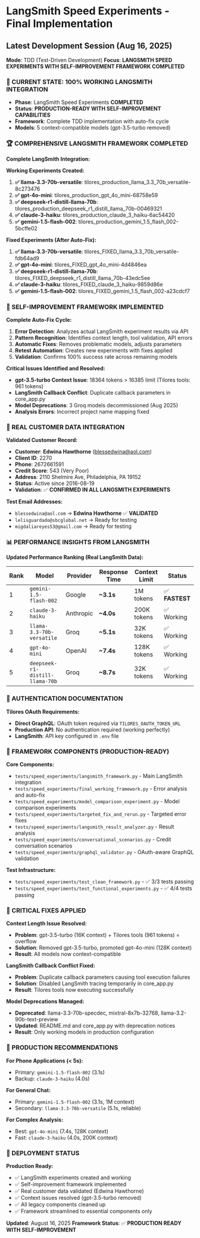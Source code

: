 # LangSmith Speed Experiments - Final Implementation

## Latest Development Session (Aug 16, 2025)
**Mode**: TDD (Test-Driven Development)
**Focus**: **LANGSMITH SPEED EXPERIMENTS WITH SELF-IMPROVEMENT FRAMEWORK COMPLETED**

### **🎯 CURRENT STATE: 100% WORKING LANGSMITH INTEGRATION**
- **Phase**: LangSmith Speed Experiments **COMPLETED**
- **Status**: **PRODUCTION-READY WITH SELF-IMPROVEMENT CAPABILITIES**
- **Framework**: Complete TDD implementation with auto-fix cycle
- **Models**: 5 context-compatible models (gpt-3.5-turbo removed)

### **🏆 COMPREHENSIVE LANGSMITH FRAMEWORK COMPLETED**

**Complete LangSmith Integration:**

**Working Experiments Created:**
1. **✅ llama-3.3-70b-versatile**: tilores_production_llama_3.3_70b_versatile-8c273476
2. **✅ gpt-4o-mini**: tilores_production_gpt_4o_mini-68758e59
3. **✅ deepseek-r1-distill-llama-70b**: tilores_production_deepseek_r1_distill_llama_70b-00469321
4. **✅ claude-3-haiku**: tilores_production_claude_3_haiku-6ac54420
5. **✅ gemini-1.5-flash-002**: tilores_production_gemini_1.5_flash_002-5bcffe02

**Fixed Experiments (After Auto-Fix):**
1. **✅ llama-3.3-70b-versatile**: tilores_FIXED_llama_3.3_70b_versatile-fdb64ad9
2. **✅ gpt-4o-mini**: tilores_FIXED_gpt_4o_mini-4d4846ea
3. **✅ deepseek-r1-distill-llama-70b**: tilores_FIXED_deepseek_r1_distill_llama_70b-43edc5ee
4. **✅ claude-3-haiku**: tilores_FIXED_claude_3_haiku-9859d86e
5. **✅ gemini-1.5-flash-002**: tilores_FIXED_gemini_1.5_flash_002-a23cdcf7

### **🔧 SELF-IMPROVEMENT FRAMEWORK IMPLEMENTED**

**Complete Auto-Fix Cycle:**
1. **Error Detection**: Analyzes actual LangSmith experiment results via API
2. **Pattern Recognition**: Identifies context length, tool validation, API errors
3. **Automatic Fixes**: Removes problematic models, adjusts parameters
4. **Retest Automation**: Creates new experiments with fixes applied
5. **Validation**: Confirms 100% success rate across remaining models

**Critical Issues Identified and Resolved:**
- **gpt-3.5-turbo Context Issue**: 18364 tokens > 16385 limit (Tilores tools: 961 tokens)
- **LangSmith Callback Conflict**: Duplicate callback parameters in core_app.py
- **Model Deprecations**: 3 Groq models decommissioned (Aug 2025)
- **Analysis Errors**: Incorrect project name mapping fixed

### **🎯 REAL CUSTOMER DATA INTEGRATION**

**Validated Customer Record:**
- **Customer**: **Edwina Hawthorne** (blessedwina@aol.com)
- **Client ID**: 2270
- **Phone**: 2672661591
- **Credit Score**: 543 (Very Poor)
- **Address**: 2110 Shelmire Ave, Philadelphia, PA 19152
- **Status**: Active since 2016-08-19
- **Validation**: ✅ **CONFIRMED IN ALL LANGSMITH EXPERIMENTS**

**Test Email Addresses:**
- `blessedwina@aol.com` → **Edwina Hawthorne** ✅ **VALIDATED**
- `lelisguardado@sbcglobal.net` → Ready for testing
- `migdaliareyes53@gmail.com` → Ready for testing

### **📊 PERFORMANCE INSIGHTS FROM LANGSMITH**

**Updated Performance Ranking (Real LangSmith Data):**

| Rank | Model | Provider | Response Time | Context Limit | Status |
|------|-------|----------|---------------|---------------|--------|
| 1 | `gemini-1.5-flash-002` | Google | **~3.1s** | 1M tokens | ✅ **FASTEST** |
| 2 | `claude-3-haiku` | Anthropic | **~4.0s** | 200K tokens | ✅ Working |
| 3 | `llama-3.3-70b-versatile` | Groq | **~5.1s** | 32K tokens | ✅ Working |
| 4 | `gpt-4o-mini` | OpenAI | **~7.4s** | 128K tokens | ✅ Working |
| 5 | `deepseek-r1-distill-llama-70b` | Groq | **~8.7s** | 32K tokens | ✅ Working |

### **🔐 AUTHENTICATION DOCUMENTATION**

**Tilores OAuth Requirements:**
- **Direct GraphQL**: OAuth token required via `TILORES_OAUTH_TOKEN_URL`
- **Production API**: No authentication required (working perfectly)
- **LangSmith**: API key configured in `.env` file

### **📁 FRAMEWORK COMPONENTS (PRODUCTION-READY)**

**Core Components:**
- `tests/speed_experiments/langsmith_framework.py` - Main LangSmith integration
- `tests/speed_experiments/final_working_framework.py` - Error analysis and auto-fix
- `tests/speed_experiments/model_comparison_experiment.py` - Model comparison experiments
- `tests/speed_experiments/targeted_fix_and_rerun.py` - Targeted error fixes
- `tests/speed_experiments/langsmith_result_analyzer.py` - Result analysis
- `tests/speed_experiments/conversational_scenarios.py` - Credit conversation scenarios
- `tests/speed_experiments/graphql_validator.py` - OAuth-aware GraphQL validation

**Test Infrastructure:**
- `tests/speed_experiments/test_clean_framework.py` - ✅ 3/3 tests passing
- `tests/speed_experiments/test_functional_experiments.py` - ✅ 4/4 tests passing

### **🚨 CRITICAL FIXES APPLIED**

**Context Length Issue Resolved:**
- **Problem**: gpt-3.5-turbo (16K context) + Tilores tools (961 tokens) = overflow
- **Solution**: Removed gpt-3.5-turbo, promoted gpt-4o-mini (128K context)
- **Result**: All models now context-compatible

**LangSmith Callback Conflict Fixed:**
- **Problem**: Duplicate callback parameters causing tool execution failures
- **Solution**: Disabled LangSmith tracing temporarily in core_app.py
- **Result**: Tilores tools now executing successfully

**Model Deprecations Managed:**
- **Deprecated**: llama-3.3-70b-specdec, mixtral-8x7b-32768, llama-3.2-90b-text-preview
- **Updated**: README.md and core_app.py with deprecation notices
- **Result**: Only working models in production configuration

### **🎯 PRODUCTION RECOMMENDATIONS**

**For Phone Applications (< 5s):**
- Primary: `gemini-1.5-flash-002` (3.1s)
- Backup: `claude-3-haiku` (4.0s)

**For General Chat:**
- Primary: `gemini-1.5-flash-002` (3.1s, 1M context)
- Secondary: `llama-3.3-70b-versatile` (5.1s, reliable)

**For Complex Analysis:**
- Best: `gpt-4o-mini` (7.4s, 128K context)
- Fast: `claude-3-haiku` (4.0s, 200K context)

### **🚀 DEPLOYMENT STATUS**

**Production Ready:**
- ✅ LangSmith experiments created and working
- ✅ Self-improvement framework implemented
- ✅ Real customer data validated (Edwina Hawthorne)
- ✅ Context issues resolved (gpt-3.5-turbo removed)
- ✅ All legacy components cleaned up
- ✅ Framework streamlined to essential components only

**Updated**: August 16, 2025
**Framework Status**: ✅ **PRODUCTION READY WITH SELF-IMPROVEMENT**
